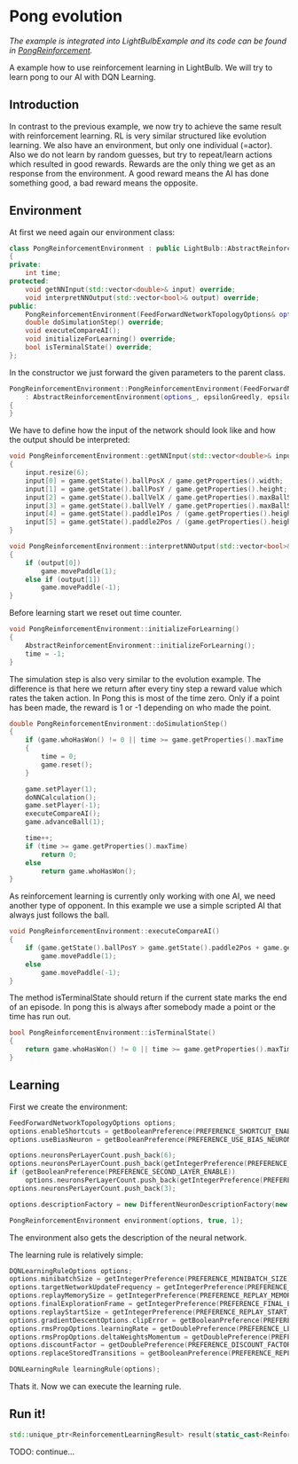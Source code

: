 # Pong evolution

*The example is integrated into LightBulbExample and its code can be found in [PongReinforcement](https://github.com/domin1101/LightBulb/tree/master/example/LightBulbExample/Examples/PongReinforcement).*

A example how to use reinforcement learning in LightBulb. We will try to learn pong to our AI with DQN Learning. 

## Introduction

In contrast to the previous example, we now try to achieve the same result with reinforcement learning. RL is very similar structured like evolution learning. We also have an environment, but only one individual (=actor). Also we do not learn by random guesses, but try to repeat/learn actions which resulted in good rewards. Rewards are the only thing we get as an response from the environment. A good reward means the AI has done something good, a bad reward means the opposite.

## Environment

At first we need again our environment class:

```cpp
class PongReinforcementEnvironment : public LightBulb::AbstractReinforcementEnvironment
{
private:
	int time;
protected:
	void getNNInput(std::vector<double>& input) override;
	void interpretNNOutput(std::vector<bool>& output) override;
public:
	PongReinforcementEnvironment(FeedForwardNetworkTopologyOptions& options_, bool epsilonGreedly = false, double epsilon = 0.1);
	double doSimulationStep() override;
	void executeCompareAI();
	void initializeForLearning() override;
	bool isTerminalState() override;
};
```

In the constructor we just forward the given parameters to the parent class.

```cpp
PongReinforcementEnvironment::PongReinforcementEnvironment(FeedForwardNetworkTopologyOptions& options_, bool epsilonGreedly, double epsilon)
	: AbstractReinforcementEnvironment(options_, epsilonGreedly, epsilon)
{
}
```

We have to define how the input of the network should look like and how the output should be interpreted:

```cpp
void PongReinforcementEnvironment::getNNInput(std::vector<double>& input)
{
	input.resize(6);
	input[0] = game.getState().ballPosX / game.getProperties().width;
	input[1] = game.getState().ballPosY / game.getProperties().height;
	input[2] = game.getState().ballVelX / game.getProperties().maxBallSpeed;
	input[3] = game.getState().ballVelY / game.getProperties().maxBallSpeed;
	input[4] = game.getState().paddle1Pos / (game.getProperties().height - game.getProperties().paddleHeight);
	input[5] = game.getState().paddle2Pos / (game.getProperties().height - game.getProperties().paddleHeight);
}

void PongReinforcementEnvironment::interpretNNOutput(std::vector<bool>& output)
{
	if (output[0])
		game.movePaddle(1);
	else if (output[1])
		game.movePaddle(-1);
}
```

Before learning start we reset out time counter.

```cpp
void PongReinforcementEnvironment::initializeForLearning()
{
	AbstractReinforcementEnvironment::initializeForLearning();
	time = -1;
}
```

The simulation step is also very similar to the evolution example.
The difference is that here we return after every tiny step a reward value which rates the taken action. In Pong this is most of the time zero. Only if a point has been made, the reward is 1 or -1 depending on who made the point. 

```cpp
double PongReinforcementEnvironment::doSimulationStep()
{
	if (game.whoHasWon() != 0 || time >= game.getProperties().maxTime || time == -1)
	{
		time = 0;
		game.reset();
	}

	game.setPlayer(1);
	doNNCalculation();
	game.setPlayer(-1);
	executeCompareAI();
	game.advanceBall(1);

	time++;
	if (time >= game.getProperties().maxTime)
		return 0;
	else
		return game.whoHasWon();
}
```

As reinforcement learning is currently only working with one AI, we need another type of opponent. In this example we use a simple scripted AI that always just follows the ball.

```cpp
void PongReinforcementEnvironment::executeCompareAI()
{
	if (game.getState().ballPosY > game.getState().paddle2Pos + game.getProperties().paddleHeight / 2)
		game.movePaddle(1);
	else
		game.movePaddle(-1);
}
```

The method isTerminalState should return if the current state marks the end of an episode. In pong this is always after somebody made a point or the time has run out.

```cpp
bool PongReinforcementEnvironment::isTerminalState()
{
	return game.whoHasWon() != 0 || time >= game.getProperties().maxTime;
}
```

## Learning


First we create the environment:

```cpp
FeedForwardNetworkTopologyOptions options;
options.enableShortcuts = getBooleanPreference(PREFERENCE_SHORTCUT_ENABLE);
options.useBiasNeuron = getBooleanPreference(PREFERENCE_USE_BIAS_NEURON);

options.neuronsPerLayerCount.push_back(6);
options.neuronsPerLayerCount.push_back(getIntegerPreference(PREFERENCE_NEURON_COUNT_FIRST_LAYER));
if (getBooleanPreference(PREFERENCE_SECOND_LAYER_ENABLE))
	options.neuronsPerLayerCount.push_back(getIntegerPreference(PREFERENCE_NEURON_COUNT_SECOND_LAYER));
options.neuronsPerLayerCount.push_back(3);

options.descriptionFactory = new DifferentNeuronDescriptionFactory(new NeuronDescription(new WeightedSumFunction(), new RectifierFunction()), new NeuronDescription(new WeightedSumFunction(), new IdentityFunction()));

PongReinforcementEnvironment environment(options, true, 1);
```

The environment also gets the description of the neural network.

The learning rule is relatively simple:

```cpp
DQNLearningRuleOptions options;
options.minibatchSize = getIntegerPreference(PREFERENCE_MINIBATCH_SIZE);
options.targetNetworkUpdateFrequency = getIntegerPreference(PREFERENCE_TARGET_NETWORK_UPDATE_FREQUENCY);
options.replayMemorySize = getIntegerPreference(PREFERENCE_REPLAY_MEMORY_SIZE);
options.finalExplorationFrame = getIntegerPreference(PREFERENCE_FINAL_EXPLORATION_FRAME);
options.replayStartSize = getIntegerPreference(PREFERENCE_REPLAY_START_SIZE);
options.gradientDescentOptions.clipError = getBooleanPreference(PREFERENCE_CLIP_ERROR);
options.rmsPropOptions.learningRate = getDoublePreference(PREFERENCE_LEARNING_RATE);
options.rmsPropOptions.deltaWeightsMomentum = getDoublePreference(PREFERENCE_MOMENTUM);
options.discountFactor = getDoublePreference(PREFERENCE_DISCOUNT_FACTOR);
options.replaceStoredTransitions = getBooleanPreference(PREFERENCE_REPLACE_STORED_TRANSITIONS);

DQNLearningRule learningRule(options);
```

Thats it. Now we can execute the learning rule.


## Run it!

```cpp
std::unique_ptr<ReinforcementLearningResult> result(static_cast<ReinforcementLearningResult*>(learningRule.start()));
```

TODO: continue...
